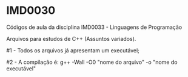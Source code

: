 # IMD0030
Códigos de aula da disciplina IMD0033 - Linguagens de Programação 

Arquivos para estudos de C++ (Assuntos variados).

#1 - Todos os arquivos já apresentam um executável;

#2 - A compilação é:
    g++ -Wall -O0 "nome do arquivo" -o "nome do executável" 
